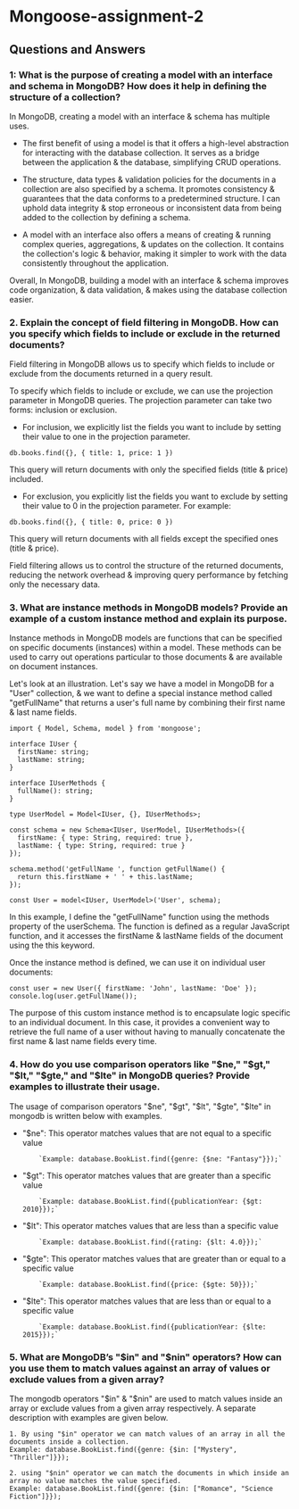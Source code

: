# Mongoose-assignment-2

## Questions and Answers

### 1: What is the purpose of creating a model with an interface and schema in MongoDB? How does it help in defining the structure of a collection?

In MongoDB, creating a model with an interface & schema has multiple uses.

- The first benefit of using a model is that it offers a high-level abstraction for interacting with the database collection. It serves as a bridge between the application & the database, simplifying CRUD operations.

- The structure, data types & validation policies for the documents in a collection are also specified by a schema. It promotes consistency & guarantees that the data conforms to a predetermined structure. I can uphold data integrity & stop erroneous or inconsistent data from being added to the collection by defining a schema.

- A model with an interface also offers a means of creating & running complex queries, aggregations, & updates on the collection. It contains the collection's logic & behavior, making it simpler to work with the data consistently throughout the application.

Overall, In MongoDB, building a model with an interface & schema improves code organization, & data validation, & makes using the database collection easier.

### 2. Explain the concept of field filtering in MongoDB. How can you specify which fields to include or exclude in the returned documents?

Field filtering in MongoDB allows us to specify which fields to include or exclude from the documents returned in a query result.

To specify which fields to include or exclude, we can use the projection parameter in MongoDB queries. The projection parameter can take two forms: inclusion or exclusion.

- For inclusion, we explicitly list the fields you want to include by setting their value to one in the projection parameter.

`db.books.find({}, { title: 1, price: 1 })`

This query will return documents with only the specified fields (title & price) included.

- For exclusion, you explicitly list the fields you want to exclude by setting their value to 0 in the projection parameter. For example:

`db.books.find({}, { title: 0, price: 0 })`

This query will return documents with all fields except the specified ones (title & price).

Field filtering allows us to control the structure of the returned documents, reducing the network overhead & improving query performance by fetching only the necessary data.

### 3. What are instance methods in MongoDB models? Provide an example of a custom instance method and explain its purpose.

Instance methods in MongoDB models are functions that can be specified on specific documents (instances) within a model. These methods can be used to carry out operations particular to those documents & are available on document instances.

Let's look at an illustration. Let's say we have a model in MongoDB for a "User" collection, & we want to define a special instance method called "getFullName" that returns a user's full name by combining their first name & last name fields.

```
import { Model, Schema, model } from 'mongoose';

interface IUser {
  firstName: string;
  lastName: string;
}

interface IUserMethods {
  fullName(): string;
}

type UserModel = Model<IUser, {}, IUserMethods>;

const schema = new Schema<IUser, UserModel, IUserMethods>({
  firstName: { type: String, required: true },
  lastName: { type: String, required: true }
});

schema.method('getFullName ', function getFullName() {
  return this.firstName + ' ' + this.lastName;
});

const User = model<IUser, UserModel>('User', schema);
```

In this example, I define the "getFullName" function using the methods property of the userSchema. The function is defined as a regular JavaScript function, and it accesses the firstName & lastName fields of the document using the this keyword.

Once the instance method is defined, we can use it on individual user documents:

```
const user = new User({ firstName: 'John', lastName: 'Doe' });
console.log(user.getFullName());
```

The purpose of this custom instance method is to encapsulate logic specific to an individual document. In this case, it provides a convenient way to retrieve the full name of a user without having to manually concatenate the first name & last name fields every time.

### 4. How do you use comparison operators like "$ne," "$gt," "$lt," "$gte," and "$lte" in MongoDB queries? Provide examples to illustrate their usage.

The usage of comparison operators "$ne", "$gt", "$lt", "$gte", "$lte" in mongodb is written below with examples.

- "$ne": This operator matches values that are not equal to a specific value

          `Example: database.BookList.find({genre: {$ne: "Fantasy"}});`

- "$gt": This operator matches values that are greater than a specific value

          `Example: database.BookList.find({publicationYear: {$gt: 2010}});`

- "$lt": This operator matches values that are less than a specific value

          `Example: database.BookList.find({rating: {$lt: 4.0}});`

- "$gte": This operator matches values that are greater than or equal to a specific value

          `Example: database.BookList.find({price: {$gte: 50}});`

- "$lte": This operator matches values that are less than or equal to a specific value

          `Example: database.BookList.find({publicationYear: {$lte: 2015}});`

### 5. What are MongoDB’s "$in" and "$nin" operators? How can you use them to match values against an array of values or exclude values from a given array?

The mongodb operators "$in" & "$nin" are used to match values inside an array or exclude values from a given array respectively. A separate description with examples are given below.

    1. By using "$in" operator we can match values of an array in all the documents inside a collection.
    Example: database.BookList.find({genre: {$in: ["Mystery", "Thriller"]}});

    2. using "$nin" operator we can match the documents in which inside an array no value matches the value specified.
    Example: database.BookList.find({genre: {$in: ["Romance", "Science Fiction"]}});
